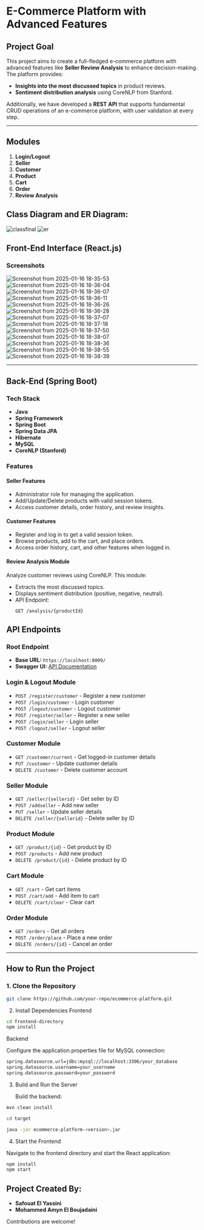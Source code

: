 # E-Commerce Platform with Advanced Features

## Project Goal
This project aims to create a full-fledged e-commerce platform with advanced features like **Seller Review Analysis** to enhance decision-making. The platform provides:

- **Insights into the most discussed topics** in product reviews.
- **Sentiment distribution analysis** using CoreNLP from Stanford.

Additionally, we have developed a **REST API** that supports fundamental CRUD operations of an e-commerce platform, with user validation at every step.

---
## Modules

1. **Login/Logout**
2. **Seller**
3. **Customer**
4. **Product**
5. **Cart**
6. **Order**
7. **Review Analysis**

## Class Diagram and ER Diagram:
![classfinal](https://github.com/user-attachments/assets/3134bc55-fe98-419a-8bb7-e991a6253b2d)
![er](https://github.com/user-attachments/assets/835d7451-e182-499b-91a1-067ec153d3e9)


## Front-End Interface (React.js)

### Screenshots
![Screenshot from 2025-01-16 18-35-53](https://github.com/user-attachments/assets/50852c86-49da-4d45-9358-2fadcae6d7e2)
![Screenshot from 2025-01-16 18-36-04](https://github.com/user-attachments/assets/13597570-c59f-4d09-8d18-2fefdf3c4819)
![Screenshot from 2025-01-16 18-36-07](https://github.com/user-attachments/assets/cb4e32bf-6954-4f20-9913-ace86cb4978f)
![Screenshot from 2025-01-16 18-36-11](https://github.com/user-attachments/assets/9d0ac7ad-0055-47c5-8c81-07cb44b9ab67)
![Screenshot from 2025-01-16 18-36-26](https://github.com/user-attachments/assets/b1d59cd4-0b45-4839-b3ea-84661856ce37)
![Screenshot from 2025-01-16 18-36-28](https://github.com/user-attachments/assets/d2ff3ac6-fae4-4ae0-962b-be6c40f984d2)
![Screenshot from 2025-01-16 18-37-07](https://github.com/user-attachments/assets/88f53924-c770-4327-be2b-8bc2a0776ccc)
![Screenshot from 2025-01-16 18-37-18](https://github.com/user-attachments/assets/0aaeec06-15cd-4207-be6a-bf45e2e0d975)
![Screenshot from 2025-01-16 18-37-50](https://github.com/user-attachments/assets/26bf8e38-c3a8-4482-a796-9bdbc0de6347)
![Screenshot from 2025-01-16 18-38-07](https://github.com/user-attachments/assets/1bec9d85-2a47-42db-affe-2aa149c9fdb3)
![Screenshot from 2025-01-16 18-38-36](https://github.com/user-attachments/assets/13eb4dfd-4927-462d-8c21-a4b53b592035)
![Screenshot from 2025-01-16 18-38-55](https://github.com/user-attachments/assets/1b94cff1-a224-4ce4-a497-843357687da5)
![Screenshot from 2025-01-16 18-38-39](https://github.com/user-attachments/assets/e8957b0e-d437-4d80-a570-e94fbb1cfa18)

---

## Back-End (Spring Boot)

### Tech Stack
- **Java**
- **Spring Framework**
- **Spring Boot**
- **Spring Data JPA**
- **Hibernate**
- **MySQL**
- **CoreNLP (Stanford)**


### Features
#### Seller Features
- Administrator role for managing the application.
- Add/Update/Delete products with valid session tokens.
- Access customer details, order history, and review insights.

#### Customer Features
- Register and log in to get a valid session token.
- Browse products, add to the cart, and place orders.
- Access order history, cart, and other features when logged in.

#### Review Analysis Module
Analyze customer reviews using CoreNLP. This module:
- Extracts the most discussed topics.
- Displays sentiment distribution (positive, negative, neutral).
- API Endpoint:  
  ```http
  GET /analysis/{productId}

## API Endpoints

### Root Endpoint
- **Base URL:** `https://localhost:8009/`
- **Swagger UI:** [API Documentation](http://localhost:8009/swagger-ui/index.html#/)

### Login & Logout Module
- `POST /register/customer` - Register a new customer
- `POST /login/customer` - Login customer
- `POST /logout/customer` - Logout customer
- `POST /register/seller` - Register a new seller
- `POST /login/seller` - Login seller
- `POST /logout/seller` - Logout seller

### Customer Module
- `GET /customer/current` - Get logged-in customer details
- `PUT /customer` - Update customer details
- `DELETE /customer` - Delete customer account

### Seller Module
- `GET /seller/{sellerid}` - Get seller by ID
- `POST /addseller` - Add new seller
- `PUT /seller` - Update seller details
- `DELETE /seller/{sellerid}` - Delete seller by ID

### Product Module
- `GET /product/{id}` - Get product by ID
- `POST /products` - Add new product
- `DELETE /product/{id}` - Delete product by ID

### Cart Module
- `GET /cart` - Get cart items
- `POST /cart/add` - Add item to cart
- `DELETE /cart/clear` - Clear cart

### Order Module
- `GET /orders` - Get all orders
- `POST /order/place` - Place a new order
- `DELETE /orders/{id}` - Cancel an order

---
## How to Run the Project

### 1. Clone the Repository
```bash
git clone https://github.com/your-repo/ecommerce-platform.git
```
2. Install Dependencies
Frontend
```bash
cd frontend-directory
npm install
```

Backend

Configure the application.properties file for MySQL connection:
```bash
spring.datasource.url=jdbc:mysql://localhost:3306/your_database
spring.datasource.username=your_username
spring.datasource.password=your_password
```
3. Build and Run the Server

    Build the backend:
```bash
mvn clean install

cd target

java -jar ecommerce-platform-<version>.jar
```
4. Start the Frontend

Navigate to the frontend directory and start the React application:
```bash
npm install
npm start
```
## Project Created By:

- **Safouat El Yassini**
- **Mohammed Amyn El Boujadaini**

Contributions are welcome!
